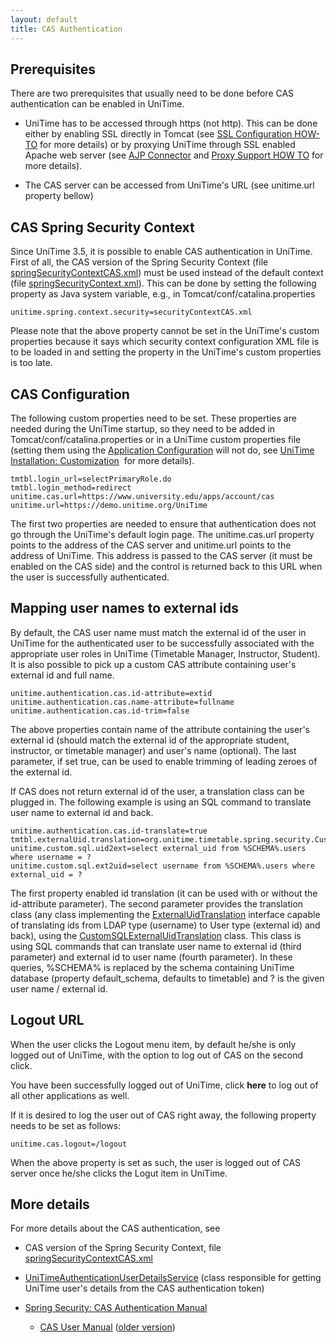 ```yaml
---
layout: default
title: CAS Authentication
---
```



## Prerequisites


 There are two prerequisites that usually need to be done before CAS authentication can be enabled in UniTime.

* UniTime has to be accessed through https (not http). This can be done either by enabling SSL directly in Tomcat (see [SSL Configuration HOW-TO](http://tomcat.apache.org/tomcat-7.0-doc/ssl-howto.html) for more details) or by proxying UniTime through SSL enabled Apache web server (see [AJP Connector](https://tomcat.apache.org/tomcat-7.0-doc/config/ajp.html) and [Proxy Support HOW TO](https://tomcat.apache.org/tomcat-7.0-doc/proxy-howto.html) for more details).

* The CAS server can be accessed from UniTime's URL (see unitime.url property bellow)

## CAS Spring Security Context


 Since UniTime 3.5, it is possible to enable CAS authentication in UniTime. First of all, the CAS version of the Spring Security Context (file [springSecurityContextCAS.xml](https://github.com/UniTime/unitime/blob/master/WebContent/WEB-INF/securityContextCAS.xml)) must be used instead of the default context (file [springSecurityContext.xml](https://github.com/UniTime/unitime/blob/master/WebContent/WEB-INF/securityContext.xml)). This can be done by setting the following property as Java system variable, e.g., in Tomcat/conf/catalina.properties
```
unitime.spring.context.security=securityContextCAS.xml
```


 Please note that the above property cannot be set in the UniTime's custom properties because it says which security context configuration XML file is to be loaded in and setting the property in the UniTime's custom properties is too late.

## CAS Configuration


 The following custom properties need to be set. These properties are needed during the UniTime startup, so they need to be added in Tomcat/conf/catalina.properties or in a UniTime custom properties file (setting them using the [Application Configuration](application-configuration) will not do, see [UniTime Installation: Customization](http://help34.unitime.org/Timetabling_Installation#TOC-Customization)  for more details).
```
tmtbl.login_url=selectPrimaryRole.do
tmtbl.login_method=redirect
unitime.cas.url=https://www.university.edu/apps/account/cas
unitime.url=https://demo.unitime.org/UniTime
```


 The first two properties are needed to ensure that authentication does not go through the UniTime's default login page. The unitime.cas.url property points to the address of the CAS server and unitime.url points to the address of UniTime. This address is passed to the CAS server (it must be enabled on the CAS side) and the control is returned back to this URL when the user is successfully authenticated.

## Mapping user names to external ids


 By default, the CAS user name must match the external id of the user in UniTime for the authenticated user to be successfully associated with the appropriate user roles in UniTime (Timetable Manager, Instructor, Student). It is also possible to pick up a custom CAS attribute containing user's external id and full name.
```
unitime.authentication.cas.id-attribute=extid
unitime.authentication.cas.name-attribute=fullname
unitime.authentication.cas.id-trim=false
```


 The above properties contain name of the attribute containing the user's external id (should match the external id of the appropriate student, instructor, or timetable manager) and user's name (optional). The last parameter, if set true, can be used to enable trimming of leading zeroes of the external id.


 If CAS does not return external id of the user, a translation class can be plugged in. The following example is using an SQL command to translate user name to external id and back.
```
unitime.authentication.cas.id-translate=true
tmtbl.externalUid.translation=org.unitime.timetable.spring.security.CustomSQLExternalUidTranslation
unitime.custom.sql.uid2ext=select external_uid from %SCHEMA%.users where username = ?
unitime.custom.sql.ext2uid=select username from %SCHEMA%.users where external_uid = ?
```


 The first property enabled id translation (it can be used with or without the id-attribute parameter). The second parameter provides the translation class (any class implementing the [ExternalUidTranslation](https://github.com/UniTime/unitime/blob/master/JavaSource/org/unitime/timetable/interfaces/ExternalUidTranslation.java) interface capable of translating ids from LDAP type (username) to User type (external id) and back), using the [CustomSQLExternalUidTranslation](https://github.com/UniTime/unitime/blob/master/JavaSource/org/unitime/timetable/spring/security/CustomSQLExternalUidTranslation.java) class. This class is using SQL commands that can translate user name to external id (third parameter) and external id to user name (fourth parameter). In these queries, %SCHEMA% is replaced by the schema containing UniTime database (property default_schema, defaults to timetable) and ? is the given user name / external id.

## Logout URL


 When the user clicks the Logout menu item, by default he/she is only logged out of UniTime, with the option to log out of CAS on the second click.


 You have been successfully logged out of UniTime, click __here__ to log out of all other applications as well.


 If it is desired to log the user out of CAS right away, the following property needs to be set as follows:
```
unitime.cas.logout=/logout
```


 When the above property is set as such, the user is logged out of CAS server once he/she clicks the Logut item in UniTime.

## More details


 For more details about the CAS authentication, see

* CAS version of the Spring Security Context, file [springSecurityContextCAS.xml](https://github.com/UniTime/unitime/blob/master/WebContent/WEB-INF/securityContextCAS.xml)

* [UniTimeAuthenticationUserDetailsService](https://github.com/UniTime/unitime/blob/master/JavaSource/org/unitime/timetable/spring/security/UniTimeAuthenticationUserDetailsService.java) (class responsible for getting UniTime user's details from the CAS authentication token)

* [Spring Security: CAS Authentication Manual](https://docs.spring.io/spring-security/site/docs/3.1.x/reference/cas.html)
	* [CAS User Manual](http://jasig.github.io/cas/4.1.x/index.html) ([older version](https://wiki.jasig.org/display/CASUM/Home))
